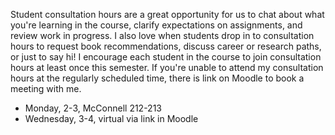 Student consultation hours are a great opportunity for us to chat about what you're learning in the course, clarify expectations on assignments, and review work in progress. I also love when students drop in to consultation hours to request book recommendations, discuss career or research paths, or just to say hi! I encourage each student in the course to join consultation hours at least once this semester. If you're unable to attend my consultation hours at the regularly scheduled time, there is link on Moodle to book a meeting with me.

* Monday, 2-3, McConnell 212-213
* Wednesday, 3-4, virtual via link in Moodle